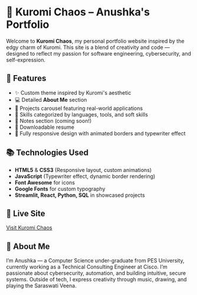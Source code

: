 # 🎀 Kuromi Chaos – Anushka's Portfolio

Welcome to **Kuromi Chaos**, my personal portfolio website inspired by the edgy charm of Kuromi. This site is a blend of creativity and code — designed to reflect my passion for software engineering, cybersecurity, and self-expression.

## 🚀 Features
- ✨ Custom theme inspired by Kuromi's aesthetic
- 💻 Detailed **About Me** section
- 📂 Projects carousel featuring real-world applications
- 🧠 Skills categorized by languages, tools, and soft skills
- 📝 Notes section (coming soon!)
- 📄 Downloadable resume
- 🎀 Fully responsive design with animated borders and typewriter effect

## 📚 Technologies Used

- **HTML5** & **CSS3** (Responsive layout, custom animations)
- **JavaScript** (Typewriter effect, dynamic border rendering)
- **Font Awesome** for icons
- **Google Fonts** for custom typography
- **Streamlit, React, Python, SQL** in showcased projects

## 🔗 Live Site

[Visit Kuromi Chaos](https://kuromisoda.github.io/)

## 🧠 About Me

I’m Anushka — a Computer Science under-graduate from PES University, currently working as a Technical Consulting Engineer at Cisco. I’m passionate about cybersecurity, automation, and building intuitive, secure systems. Outside of tech, I express creativity through music, drawing, and playing the Saraswati Veena.
